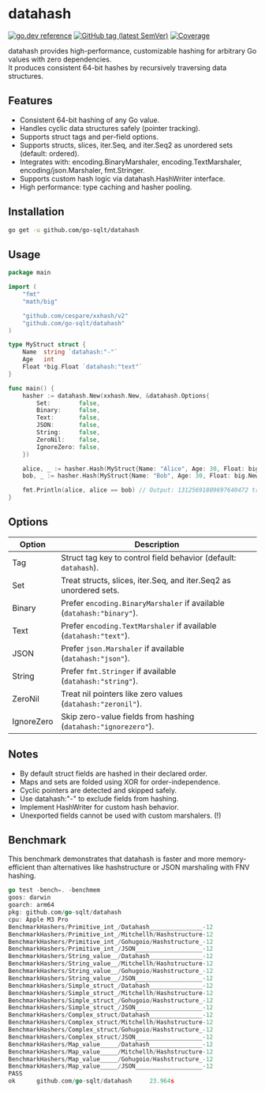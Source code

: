 # datahash

[![go.dev reference](https://img.shields.io/badge/go.dev-reference-007d9c?logo=go&logoColor=white)](https://pkg.go.dev/github.com/go-sqlt/datahash)
[![GitHub tag (latest SemVer)](https://img.shields.io/github/tag/go-sqlt/datahash.svg?style=social)](https://github.com/go-sqlt/datahash/tags)
[![Coverage](https://img.shields.io/badge/Coverage-77.3%25-brightgreen)](https://github.com/go-sqlt/datahash/actions)

datahash provides high-performance, customizable hashing for arbitrary Go values with zero dependencies.  
It produces consistent 64-bit hashes by recursively traversing data structures.

## Features

- Consistent 64-bit hashing of any Go value.
- Handles cyclic data structures safely (pointer tracking).
- Supports struct tags and per-field options.
- Supports structs, slices, iter.Seq, and iter.Seq2 as unordered sets (default: ordered).
- Integrates with: encoding.BinaryMarshaler, encoding.TextMarshaler, encoding/json.Marshaler, fmt.Stringer.
- Supports custom hash logic via datahash.HashWriter interface.
- High performance: type caching and hasher pooling.

## Installation

```bash
go get -u github.com/go-sqlt/datahash
```

## Usage

```go
package main

import (
	"fmt"
	"math/big"

	"github.com/cespare/xxhash/v2"
	"github.com/go-sqlt/datahash"
)

type MyStruct struct {
	Name  string `datahash:"-"`
	Age   int
	Float *big.Float `datahash:"text"`
}

func main() {
	hasher := datahash.New(xxhash.New, &datahash.Options{
		Set:        false,
		Binary:     false,
		Text:       false,
		JSON:       false,
		String:     false,
		ZeroNil:    false,
		IgnoreZero: false,
	})

	alice, _ := hasher.Hash(MyStruct{Name: "Alice", Age: 30, Float: big.NewFloat(1.23)})
	bob, _ := hasher.Hash(MyStruct{Name: "Bob", Age: 30, Float: big.NewFloat(1.23)})

	fmt.Println(alice, alice == bob) // Output: 13125691809697640472 true
}
```

## Options

| Option     | Description |
|------------|-------------|
| Tag        | Struct tag key to control field behavior (default: `datahash`). |
| Set        | Treat structs, slices, iter.Seq, and iter.Seq2 as unordered sets. |
| Binary     | Prefer `encoding.BinaryMarshaler` if available (`datahash:"binary"`). |
| Text       | Prefer `encoding.TextMarshaler` if available (`datahash:"text"`). |
| JSON       | Prefer `json.Marshaler` if available (`datahash:"json"`). |
| String     | Prefer `fmt.Stringer` if available (`datahash:"string"`). |
| ZeroNil    | Treat nil pointers like zero values (`datahash:"zeronil"`). |
| IgnoreZero | Skip zero-value fields from hashing (`datahash:"ignorezero"`). |

## Notes

- By default struct fields are hashed in their declared order.
- Maps and sets are folded using XOR for order-independence.
- Cyclic pointers are detected and skipped safely.
- Use datahash:"-" to exclude fields from hashing.
- Implement HashWriter for custom hash behavior.
- Unexported fields cannot be used with custom marshalers. (!)

## Benchmark

This benchmark demonstrates that datahash is faster and more memory-efficient than 
alternatives like hashstructure or JSON marshaling with FNV hashing.

```go
go test -bench=. -benchmem                                         
goos: darwin
goarch: arm64
pkg: github.com/go-sqlt/datahash
cpu: Apple M3 Pro
BenchmarkHashers/Primitive_int_/Datahash_______________-12              56794764                20.83 ns/op            0 B/op          0 allocs/op
BenchmarkHashers/Primitive_int_/Mitchellh/Hashstructure-12              25998645                41.62 ns/op           24 B/op          3 allocs/op
BenchmarkHashers/Primitive_int_/Gohugoio/Hashstructure_-12              39480448                30.37 ns/op           16 B/op          2 allocs/op
BenchmarkHashers/Primitive_int_/JSON___________________-12              19139836                61.53 ns/op           24 B/op          2 allocs/op
BenchmarkHashers/String_value__/Datahash_______________-12              60617798                23.14 ns/op            0 B/op          0 allocs/op
BenchmarkHashers/String_value__/Mitchellh/Hashstructure-12              35633994                33.40 ns/op           24 B/op          2 allocs/op
BenchmarkHashers/String_value__/Gohugoio/Hashstructure_-12              38488472                30.58 ns/op           24 B/op          2 allocs/op
BenchmarkHashers/String_value__/JSON___________________-12              17762340                66.33 ns/op           24 B/op          2 allocs/op
BenchmarkHashers/Simple_struct_/Datahash_______________-12              18928401                64.39 ns/op            0 B/op          0 allocs/op
BenchmarkHashers/Simple_struct_/Mitchellh/Hashstructure-12               3003730               393.2 ns/op           248 B/op         17 allocs/op
BenchmarkHashers/Simple_struct_/Gohugoio/Hashstructure_-12               3079431               388.3 ns/op           248 B/op         17 allocs/op
BenchmarkHashers/Simple_struct_/JSON___________________-12              11993328               100.2 ns/op            40 B/op          2 allocs/op
BenchmarkHashers/Complex_struct/Datahash_______________-12               1812651               661.4 ns/op           256 B/op          5 allocs/op
BenchmarkHashers/Complex_struct/Mitchellh/Hashstructure-12                483381              2343 ns/op            1480 B/op         92 allocs/op
BenchmarkHashers/Complex_struct/Gohugoio/Hashstructure_-12                494407              2370 ns/op            1416 B/op         90 allocs/op
BenchmarkHashers/Complex_struct/JSON___________________-12               1000000              1109 ns/op             496 B/op          8 allocs/op
BenchmarkHashers/Map_value_____/Datahash_______________-12               3642258               327.8 ns/op           224 B/op          7 allocs/op
BenchmarkHashers/Map_value_____/Mitchellh/Hashstructure-12               1993250               598.7 ns/op           352 B/op         29 allocs/op
BenchmarkHashers/Map_value_____/Gohugoio/Hashstructure_-12               2172636               552.5 ns/op           208 B/op         24 allocs/op
BenchmarkHashers/Map_value_____/JSON___________________-12               3248755               370.4 ns/op           280 B/op          9 allocs/op
PASS
ok      github.com/go-sqlt/datahash     23.964s
```
